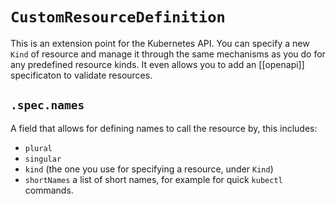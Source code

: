 # `CustomResourceDefinition`
This is an extension point for the Kubernetes API. You can specify a new `Kind` of resource and manage it through the same mechanisms as you do for any predefined resource kinds. It even allows you to add an [[openapi]] specificaton to validate resources.

## `.spec.names`
A field that allows for defining names to call the resource by, this includes:

* `plural`
* `singular`
* `kind` (the one you use for specifying a resource, under `Kind`)
* `shortNames` a list of short names, for example for quick `kubectl` commands.
